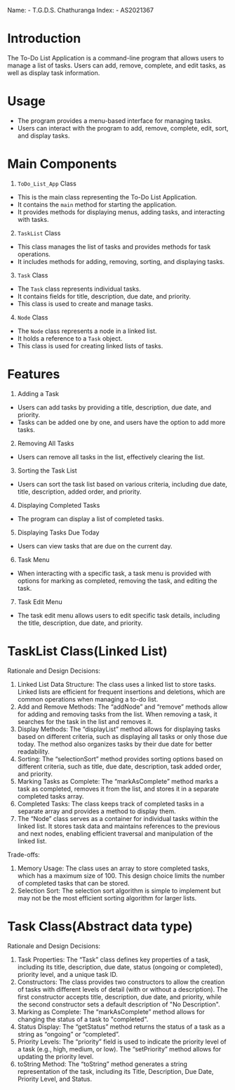Name: - T.G.D.S. Chathuranga
Index: -  AS2021367
# Introduction
The To-Do List Application is a command-line program that allows users to manage a list of tasks. Users can add, remove, complete, and edit tasks, as well as display task information.
# Usage
- The program provides a menu-based interface for managing tasks.
- Users can interact with the program to add, remove, complete, edit, sort, and display tasks.

# Main Components
1.	`ToDo_List_App` Class
- This is the main class representing the To-Do List Application.
- It contains the `main` method for starting the application.
- It provides methods for displaying menus, adding tasks, and interacting with tasks.
2.	`TaskList` Class
- This class manages the list of tasks and provides methods for task operations.
- It includes methods for adding, removing, sorting, and displaying tasks.
3.	`Task` Class
- The `Task` class represents individual tasks.
- It contains fields for title, description, due date, and priority.
- This class is used to create and manage tasks.
4.	`Node` Class
- The `Node` class represents a node in a linked list.
- It holds a reference to a `Task` object.
- This class is used for creating linked lists of tasks.

# Features
1.	Adding a Task
- Users can add tasks by providing a title, description, due date, and priority.
- Tasks can be added one by one, and users have the option to add more tasks.
2.	Removing All Tasks
- Users can remove all tasks in the list, effectively clearing the list.

3.	Sorting the Task List
- Users can sort the task list based on various criteria, including due date, title, description, added order, and priority.
4.	Displaying Completed Tasks
- The program can display a list of completed tasks.
5.	Displaying Tasks Due Today
- Users can view tasks that are due on the current day.
6.	Task Menu
- When interacting with a specific task, a task menu is provided with options for marking as completed, removing the task, and editing the task.
7.	Task Edit Menu
- The task edit menu allows users to edit specific task details, including the title, description, due date, and priority.

# TaskList Class(Linked List)

Rationale and Design Decisions:
1. Linked List Data Structure: The class uses a linked list to store tasks. Linked lists are efficient for frequent insertions and deletions, which are common operations when managing a to-do list.
2. Add and Remove Methods: The “addNode” and “remove” methods allow for adding and removing tasks from the list. When removing a task, it searches for the task in the list and removes it.
3. Display Methods: The “displayList” method allows for displaying tasks based on different criteria, such as displaying all tasks or only those due today. The method also organizes tasks by their due date for better readability.
4. Sorting: The “selectionSort” method provides sorting options based on different criteria, such as title, due date, description, task added order, and priority.
5. Marking Tasks as Complete: The “markAsComplete” method marks a task as completed, removes it from the list, and stores it in a separate completed tasks array.
6. Completed Tasks: The class keeps track of completed tasks in a separate array and provides a method to display them.
7. The “Node” class serves as a container for individual tasks within the linked list. It stores task data and maintains references to the previous and next nodes, enabling efficient traversal and manipulation of the linked list.

Trade-offs:
1. Memory Usage: The class uses an array to store completed tasks, which has a maximum size of 100. This design choice limits the number of completed tasks that can be stored.
2. Selection Sort: The selection sort algorithm is simple to implement but may not be the most efficient sorting algorithm for larger lists. 

# Task Class(Abstract data type)

Rationale and Design Decisions:
1. Task Properties: The “Task” class defines key properties of a task, including its title, description, due date, status (ongoing or completed), priority level, and a unique task ID.
2. Constructors: The class provides two constructors to allow the creation of tasks with different levels of detail (with or without a description). The first constructor accepts title, description, due date, and priority, while the second constructor sets a default description of "No Description".
3. Marking as Complete: The “markAsComplete” method allows for changing the status of a task to "completed". 
4. Status Display: The “getStatus” method returns the status of a task as a string as “ongoing” or “completed”.
5. Priority Levels: The “priority” field is used to indicate the priority level of a task (e.g., high, medium, or low). The “setPriority” method allows for updating the priority level.
6. toString Method: The “toString” method generates a string representation of the task, including its Title, Description, Due Date, Priority Level, and Status.


